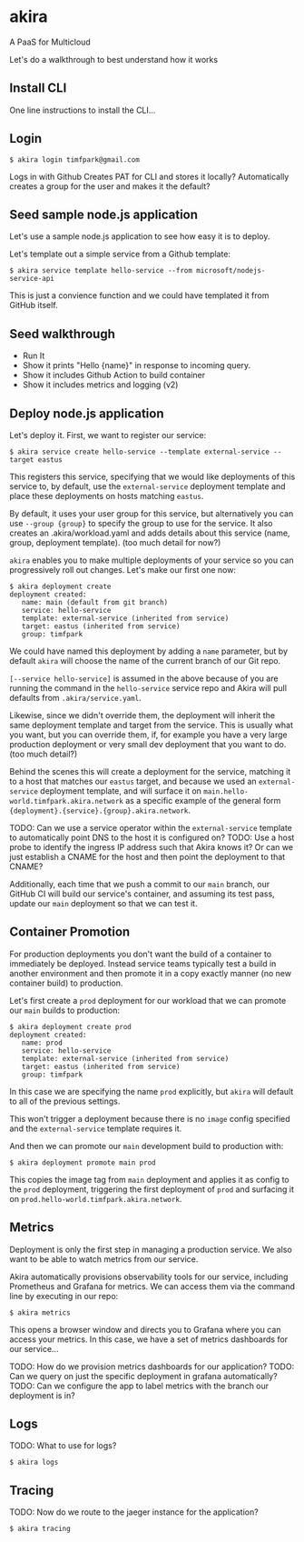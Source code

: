 # akira

A PaaS for Multicloud 

Let's do a walkthrough to best understand how it works

## Install CLI

One line instructions to install the CLI...

## Login

```
$ akira login timfpark@gmail.com
```

Logs in with Github
Creates PAT for CLI and stores it locally?
Automatically creates a group for the user and makes it the default?

## Seed sample node.js application

Let's use a sample node.js application to see how easy it is to deploy. 

Let's template out a simple service from a Github template:

```
$ akira service template hello-service --from microsoft/nodejs-service-api
```

This is just a convience function and we could have templated it from GitHub itself. 

## Seed walkthrough

- Run It
- Show it prints "Hello {name}" in response to incoming query.
- Show it includes Github Action to build container
- Show it includes metrics and logging (v2)

## Deploy node.js application

Let's deploy it. First, we want to register our service:

```
$ akira service create hello-service --template external-service --target eastus
```

This registers this service, specifying that we would like deployments of this service to, by default, use the `external-service` deployment template and place these deployments on hosts matching `eastus`.

By default, it uses your user group for this service, but alternatively you can use `--group {group}` to specify the group to use for the service. It also creates an .akira/workload.yaml and adds details about this service (name, group, deployment template). (too much detail for now?)

`akira` enables you to make multiple deployments of your service so you can progressively roll out changes.  Let's make our first one now:

```
$ akira deployment create
deployment created:
   name: main (default from git branch)
   service: hello-service
   template: external-service (inherited from service)
   target: eastus (inherited from service)
   group: timfpark
```

We could have named this deployment by adding a `name` parameter, but by default `akira` will choose the name of the current branch of our Git repo.

`[--service hello-service]` is assumed in the above because of you are running the command in the `hello-service` service repo and Akira will pull defaults from `.akira/service.yaml`.

Likewise, since we didn't override them, the deployment will inherit the same deployment template and target from the service. This is usually what you want, but you can override them, if, for example you have a very large production deployment or very small dev deployment that you want to do. (too much detail?)

Behind the scenes this will create a deployment for the service, matching it to a host that matches our `eastus` target, and because 
we used an `external-service` deployment template, and will surface it on `main.hello-world.timfpark.akira.network` as a specific example 
of the general form `{deployment}.{service}.{group}.akira.network`.

TODO: Can we use a service operator within the `external-service` template to automatically point DNS to the host it is configured on?
TODO: Use a host probe to identify the ingress IP address such that Akira knows it?  Or can we just establish a CNAME for the host and then point the deployment to that CNAME?

Additionally, each time that we push a commit to our `main` branch, our GitHub CI will build our service's container, and assuming its test pass, update our `main` deployment so that we can test it.

## Container Promotion

For production deployments you don't want the build of a container to immediately be deployed. Instead service teams typically test a build in another environment and then promote it in a copy exactly manner (no new container build) to production.

Let's first create a `prod` deployment for our workload that we can promote our `main` builds to production:

```
$ akira deployment create prod
deployment created:
   name: prod
   service: hello-service
   template: external-service (inherited from service)
   target: eastus (inherited from service)
   group: timfpark
```

In this case we are specifying the name `prod` explicitly, but `akira` will default to all of the previous settings.

This won't trigger a deployment because there is no `image` config specified and the `external-service` template requires it.

And then we can promote our `main` development build to production with:

```
$ akira deployment promote main prod
```

This copies the image tag from `main` deployment and applies it as config to the `prod` deployment, triggering the first deployment of `prod` and surfacing it on `prod.hello-world.timfpark.akira.network`.

## Metrics

Deployment is only the first step in managing a production service.  We also want to be able to watch metrics from our service.

Akira automatically provisions observability tools for our service, including Prometheus and Grafana for metrics.  We can access them via
the command line by executing in our repo:

```
$ akira metrics
```

This opens a browser window and directs you to Grafana where you can access your metrics.  In this case, we have a 
set of metrics dashboards for our service...

TODO: How do we provision metrics dashboards for our application?
TODO: Can we query on just the specific deployment in grafana automatically?
TODO: Can we configure the app to label metrics with the branch our deployment is in?

## Logs

TODO: What to use for logs?

```
$ akira logs
```

## Tracing

TODO: Now do we route to the jaeger instance for the application?

```
$ akira tracing
```
